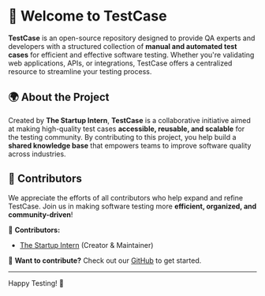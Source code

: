 # 🚀 Welcome to TestCase  

**TestCase** is an open-source repository designed to provide QA experts and developers with a structured collection of **manual and automated test cases** for efficient and effective software testing. Whether you're validating web applications, APIs, or integrations, TestCase offers a centralized resource to streamline your testing process.  

## 🌍 About the Project  
Created by **The Startup Intern**, **TestCase** is a collaborative initiative aimed at making high-quality test cases **accessible, reusable, and scalable** for the testing community. By contributing to this project, you help build a **shared knowledge base** that empowers teams to improve software quality across industries.  

## 🤝 Contributors  
We appreciate the efforts of all contributors who help expand and refine TestCase. Join us in making software testing more **efficient, organized, and community-driven**!  


👥 **Contributors:**  
- [The Startup Intern](https://github.com/TheStartupIntern) (Creator & Maintainer)  
<!-- - [Contributor 1](https://github.com/contributor1)  
- [Contributor 2](https://github.com/contributor2)  
- [Contributor 3](https://github.com/contributor3)   -->

📢 **Want to contribute?** Check out our [GitHub](https://github.com/TheStartupIntern/TestCase) to get started.  

---
  
Happy Testing! 🚀  
